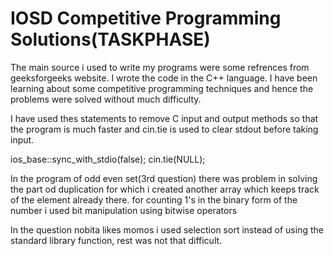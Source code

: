 # IOSD Competitive Programming Solutions(TASKPHASE)

The main source i used to write my programs were some refrences from geeksforgeeks website.
I wrote the code in the C++ language.
I have been learning about some competitive programming techniques and hence the problems 
were solved without much difficulty.

I have used thes statements to remove C input and output methods so that the program is much faster and cin.tie is used
to clear stdout before taking input.

ios_base::sync_with_stdio(false);
cin.tie(NULL);
    
In the program of odd even set(3rd question) there was problem in solving the part od duplication for which i created another array which keeps track of the element already there.
for counting 1's in the binary form of the number i used bit manipulation using bitwise operators

In the question nobita likes momos i used selection sort instead of using the standard library function, rest was not that difficult.

